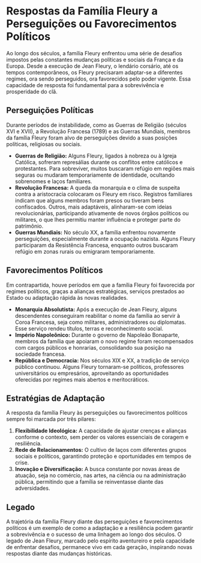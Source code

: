 # Respostas da Família Fleury a Perseguições ou Favorecimentos Políticos

Ao longo dos séculos, a família Fleury enfrentou uma série de desafios impostos pelas constantes mudanças políticas e sociais da França e da Europa. Desde a execução de Jean Fleury, o lendário corsário, até os tempos contemporâneos, os Fleury precisaram adaptar-se a diferentes regimes, ora sendo perseguidos, ora favorecidos pelo poder vigente. Essa capacidade de resposta foi fundamental para a sobrevivência e prosperidade do clã.

## Perseguições Políticas

Durante períodos de instabilidade, como as Guerras de Religião (séculos XVI e XVII), a Revolução Francesa (1789) e as Guerras Mundiais, membros da família Fleury foram alvo de perseguições devido a suas posições políticas, religiosas ou sociais.

- **Guerras de Religião:** Alguns Fleury, ligados à nobreza ou à Igreja Católica, sofreram represálias durante os conflitos entre católicos e protestantes. Para sobreviver, muitos buscaram refúgio em regiões mais seguras ou mudaram temporariamente de identidade, ocultando sobrenomes e laços familiares.
- **Revolução Francesa:** A queda da monarquia e o clima de suspeita contra a aristocracia colocaram os Fleury em risco. Registros familiares indicam que alguns membros foram presos ou tiveram bens confiscados. Outros, mais adaptáveis, alinharam-se com ideias revolucionárias, participando ativamente de novos órgãos políticos ou militares, o que lhes permitiu manter influência e proteger parte do patrimônio.
- **Guerras Mundiais:** No século XX, a família enfrentou novamente perseguições, especialmente durante a ocupação nazista. Alguns Fleury participaram da Resistência Francesa, enquanto outros buscaram refúgio em zonas rurais ou emigraram temporariamente.

## Favorecimentos Políticos

Em contrapartida, houve períodos em que a família Fleury foi favorecida por regimes políticos, graças a alianças estratégicas, serviços prestados ao Estado ou adaptação rápida às novas realidades.

- **Monarquia Absolutista:** Após a execução de Jean Fleury, alguns descendentes conseguiram reabilitar o nome da família ao servir à Coroa Francesa, seja como militares, administradores ou diplomatas. Esse serviço rendeu títulos, terras e reconhecimento social.
- **Império Napoleônico:** Durante o governo de Napoleão Bonaparte, membros da família que apoiaram o novo regime foram recompensados com cargos públicos e honrarias, consolidando sua posição na sociedade francesa.
- **República e Democracia:** Nos séculos XIX e XX, a tradição de serviço público continuou. Alguns Fleury tornaram-se políticos, professores universitários ou empresários, aproveitando as oportunidades oferecidas por regimes mais abertos e meritocráticos.

## Estratégias de Adaptação

A resposta da família Fleury às perseguições ou favorecimentos políticos sempre foi marcada por três pilares:

1. **Flexibilidade Ideológica:** A capacidade de ajustar crenças e alianças conforme o contexto, sem perder os valores essenciais de coragem e resiliência.
2. **Rede de Relacionamentos:** O cultivo de laços com diferentes grupos sociais e políticos, garantindo proteção e oportunidades em tempos de crise.
3. **Inovação e Diversificação:** A busca constante por novas áreas de atuação, seja no comércio, nas artes, na ciência ou na administração pública, permitindo que a família se reinventasse diante das adversidades.

## Legado

A trajetória da família Fleury diante das perseguições e favorecimentos políticos é um exemplo de como a adaptação e a resiliência podem garantir a sobrevivência e o sucesso de uma linhagem ao longo dos séculos. O legado de Jean Fleury, marcado pelo espírito aventureiro e pela capacidade de enfrentar desafios, permanece vivo em cada geração, inspirando novas respostas diante das mudanças históricas.